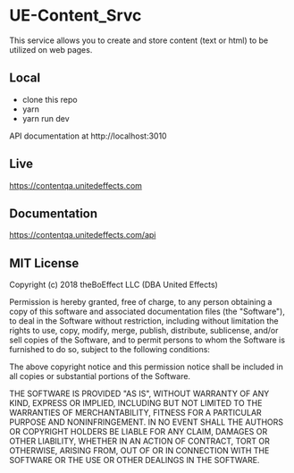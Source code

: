 # UE-Content_Srvc
This service allows you to create and store content (text or html) to be utilized on web pages.

## Local

* clone this repo
* yarn
* yarn run dev

API documentation at http://localhost:3010

## Live

https://contentqa.unitedeffects.com

## Documentation

https://contentqa.unitedeffects.com/api

## MIT License

Copyright (c) 2018 theBoEffect LLC (DBA United Effects)

Permission is hereby granted, free of charge, to any person obtaining a copy
of this software and associated documentation files (the "Software"), to deal
in the Software without restriction, including without limitation the rights
to use, copy, modify, merge, publish, distribute, sublicense, and/or sell
copies of the Software, and to permit persons to whom the Software is
furnished to do so, subject to the following conditions:

The above copyright notice and this permission notice shall be included in all
copies or substantial portions of the Software.

THE SOFTWARE IS PROVIDED "AS IS", WITHOUT WARRANTY OF ANY KIND, EXPRESS OR
IMPLIED, INCLUDING BUT NOT LIMITED TO THE WARRANTIES OF MERCHANTABILITY,
FITNESS FOR A PARTICULAR PURPOSE AND NONINFRINGEMENT. IN NO EVENT SHALL THE
AUTHORS OR COPYRIGHT HOLDERS BE LIABLE FOR ANY CLAIM, DAMAGES OR OTHER
LIABILITY, WHETHER IN AN ACTION OF CONTRACT, TORT OR OTHERWISE, ARISING FROM,
OUT OF OR IN CONNECTION WITH THE SOFTWARE OR THE USE OR OTHER DEALINGS IN THE
SOFTWARE.
